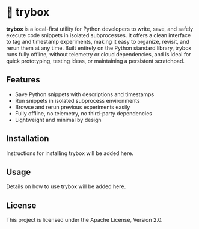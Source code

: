 # 🧪 trybox

**trybox** is a local-first utility for Python developers to write, save, and safely execute code snippets in isolated subprocesses. It offers a clean interface to tag and timestamp experiments, making it easy to organize, revisit, and rerun them at any time. Built entirely on the Python standard library, trybox runs fully offline, without telemetry or cloud dependencies, and is ideal for quick prototyping, testing ideas, or maintaining a persistent scratchpad.

## Features

- Save Python snippets with descriptions and timestamps  
- Run snippets in isolated subprocess environments  
- Browse and rerun previous experiments easily  
- Fully offline, no telemetry, no third-party dependencies  
- Lightweight and minimal by design  

## Installation

Instructions for installing trybox will be added here.

## Usage

Details on how to use trybox will be added here.

## License

This project is licensed under the Apache License, Version 2.0.
